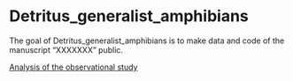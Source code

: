 
<!-- README.md is generated from README.Rmd. Please edit that file -->

# Detritus_generalist_amphibians

<!-- badges: start -->
<!-- badges: end -->

The goal of Detritus_generalist_amphibians is to make data and code of
the manuscript “XXXXXXX” public.

[Analysis of the observational
study](https://github.com/RodolfoPelinson/Detritus_generalist_amphibians/blob/master/scripts/Observational_study.md)
